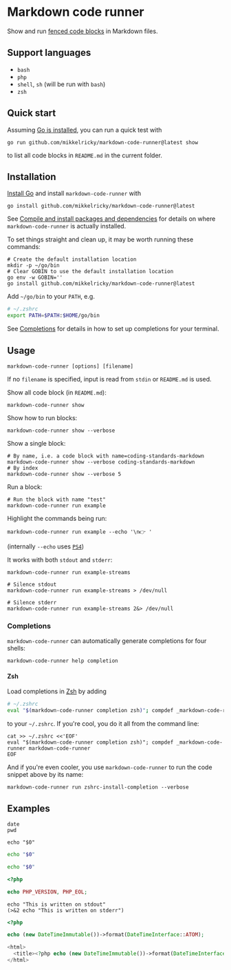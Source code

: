 # Markdown code runner

Show and run [fenced code blocks](https://github.github.com/gfm/#fenced-code-blocks) in Markdown files.

## Support languages

* `bash`
* `php`
* `shell`, `sh` (will be run with `bash`)
* `zsh`

## Quick start

Assuming [Go is installed](https://go.dev/doc/install), you can run a quick test with

``` shell
go run github.com/mikkelricky/markdown-code-runner@latest show
```

to list all code blocks in `README.md` in the current folder.

## Installation

[Install Go](https://go.dev/doc/install) and install `markdown-code-runner` with

``` shell
go install github.com/mikkelricky/markdown-code-runner@latest
```

See [Compile and install packages and
dependencies](https://pkg.go.dev/cmd/go#hdr-Compile_and_install_packages_and_dependencies) for details on where
`markdown-code-runner` is actually installed.

To set things straight and clean up, it may be worth running these commands:

``` shell
# Create the default installation location
mkdir -p ~/go/bin
# Clear GOBIN to use the default installation location
go env -w GOBIN=''
go install github.com/mikkelricky/markdown-code-runner@latest
```

Add `~/go/bin` to your `PATH`, e.g.

``` zsh
# ~/.zshrc
export PATH=$PATH:$HOME/go/bin
```

See [Completions](#completions) for details in how to set up completions for your terminal.

## Usage

``` shell
markdown-code-runner [options] [filename]
```

If no `filename` is specified, input is read from `stdin` or `README.md` is used.

Show all code block (in `README.md`):

``` shell name=list
markdown-code-runner show
```

Show how to run blocks:

``` shell name=list-verbose
markdown-code-runner show --verbose
```

Show a single block:

``` shell name=show-single
# By name, i.e. a code block with name=coding-standards-markdown
markdown-code-runner show --verbose coding-standards-markdown
# By index
markdown-code-runner show --verbose 5
```

Run a block:

``` shell name=run
# Run the block with name "test"
markdown-code-runner run example
```

Highlight the commands being run:

``` shell name=run-echo
markdown-code-runner run example --echo '\n👉 '
```

(internally `--echo` uses [`PS4`](<https://www.gnu.org/software/bash/manual/bash.html#index-PS4>))

It works with both `stdout` and `stderr`:

``` shell
markdown-code-runner run example-streams

# Silence stdout
markdown-code-runner run example-streams > /dev/null

# Silence stderr
markdown-code-runner run example-streams 2&> /dev/null
```

### Completions

`markdown-code-runner` can automatically generate completions for four shells:

``` shell name=completion-help
markdown-code-runner help completion
```

#### Zsh

Load completions in [Zsh](https://en.wikipedia.org/wiki/Z_shell) by adding

``` zsh
# ~/.zshrc
eval "$(markdown-code-runner completion zsh)"; compdef _markdown-code-runner markdown-code-runner
```

to your `~/.zshrc`. If you're cool, you do it all from the command line:

``` shell name=zshrc-install-completion
cat >> ~/.zshrc <<'EOF'
eval "$(markdown-code-runner completion zsh)"; compdef _markdown-code-runner markdown-code-runner
EOF
```

And if you're even cooler, you use `markdown-code-runner` to run the code snippet above by its name:

``` shell
markdown-code-runner run zshrc-install-completion --verbose
```

## Examples

```shell name=example
date
pwd
```

```shell name=example-shell
echo "$0"
```

```bash name=example-bash
echo "$0"
```

```zsh name=example-zsh
echo "$0"
```

```php name=example-php
<?php

echo PHP_VERSION, PHP_EOL;
```

``` shell name=example-streams
echo "This is written on stdout"
(>&2 echo "This is written on stderr")
```

```php name=example-php
<?php

echo (new DateTimeImmutable())->format(DateTimeInterface::ATOM);
```

```php name=-example-php-html
<html>
  <title><?php echo (new DateTimeImmutable())->format(DateTimeInterface::ATOM); ?></title>
</html>
```
